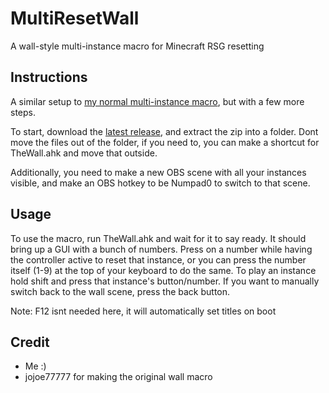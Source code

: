 # MultiResetWall
A wall-style multi-instance macro for Minecraft RSG resetting

## Instructions
A similar setup to [my normal multi-instance macro](https://gist.github.com/Specnr/c851a92a258dd1fdbe3eee588f3f14d8), but with a few more steps.

To start, download the [latest release](https://github.com/Specnr/MultiResetWall/releases/latest), and extract the zip into a folder. Dont move the files out of the folder,
if you need to, you can make a shortcut for TheWall.ahk and move that outside.

Additionally, you need to make a new OBS scene with all your instances visible, and make an OBS hotkey to be Numpad0 to switch to that scene.

## Usage
To use the macro, run TheWall.ahk and wait for it to say ready. It should bring up a GUI with a bunch of numbers. Press on a number while having the controller active
to reset that instance, or you can press the number itself (1-9) at the top of your keyboard to do the same. To play an instance hold shift and press that instance's button/number.
If you want to manually switch back to the wall scene, press the back button.

Note: F12 isnt needed here, it will automatically set titles on boot

## Credit
- Me :)
- jojoe77777 for making the original wall macro
